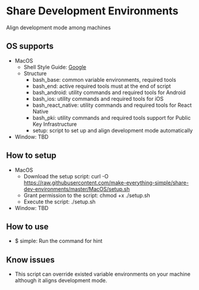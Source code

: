 # Share Development Environments
Align development mode among machines

## OS supports
- MacOS
  - Shell Style Guide: [Google](https://google.github.io/styleguide/shell.xml)
  - Structure
    - bash_base: common variable environments, required tools
    - bash_end: active required tools must at the end of script
    - bash_android: utility commands and required tools for Android
    - bash_ios: utility commands and required tools for iOS
    - bash_react_native: utility commands and required tools for React Native
    - bash_pki: utility commands and required tools support for Public Key Infrastructure
    - setup: script to set up and align development mode automatically
- Window: TBD

## How to setup
- MacOS
  - Download the setup script: curl -O https://raw.githubusercontent.com/make-everything-simple/share-dev-environments/master/MacOS/setup.sh
  - Grant permission to the script: chmod +x ./setup.sh
  - Execute the script: ./setup.sh
- Window: TBD

## How to use
- $ simple: Run the command for hint

## Know issues
- This script can override existed variable environments on your machine although it aligns development mode.
